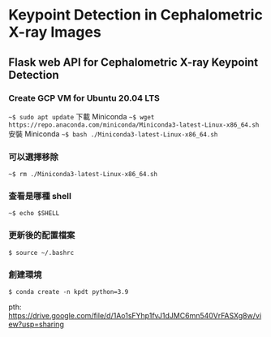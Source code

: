 # Keypoint Detection in Cephalometric X-ray Images
## Flask web API for Cephalometric X-ray Keypoint Detection

### Create GCP VM for Ubuntu 20.04 LTS
`~$ sudo apt update`
下載 Miniconda
`~$ wget https://repo.anaconda.com/miniconda/Miniconda3-latest-Linux-x86_64.sh`
安裝 Miniconda
`~$ bash ./Miniconda3-latest-Linux-x86_64.sh`
### 可以選擇移除
`~$ rm ./Miniconda3-latest-Linux-x86_64.sh`
### 查看是哪種 shell
`~$ echo $SHELL`
### 更新後的配置檔案
`$ source ~/.bashrc`

### 創建環境
`$ conda create -n kpdt python=3.9`



pth: https://drive.google.com/file/d/1Ao1sFYhp1fvJ1dJMC6mn540VrFASXg8w/view?usp=sharing
